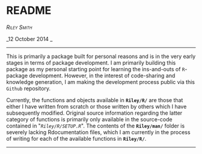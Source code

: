 # README

_<span style = "font-variant:small-caps">Riley Smith</span>_

_12 October 2014 _

-----


This is primarily a package built for personal reasons and is in the very early stages in terms of package development. I am primarily building this package as my personal starting point for learning the ins-and-outs of `R`-package development. However, in the interest of code-sharing and knowledge generation, I am making the development process public via this `Github` repository.

Currently, the functions and objects available in **`Riley/R/`** are those that either I have written from scratch or those written by others which I have subsequently modified. Original source information regarding the latter category of functions is primarily only available in the source-code contained in "_`Riley/R/SETUP.R`_". The contents of the **`Riley/man/`** folder is severely lacking Rdocumentation files, which I am currently in the process of writing for each of the available functions in **`Riley/R/`**. 

-----
